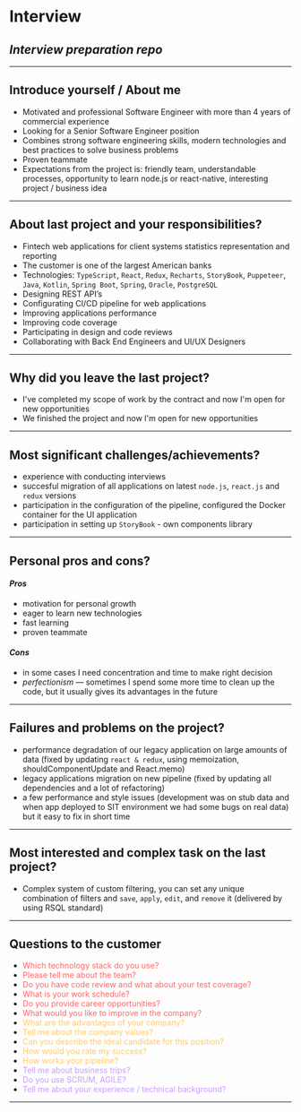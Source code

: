 # Interview

## ***Interview preparation repo***

-----

## Introduce yourself / About me

- Motivated and professional Software Engineer with more than 4 years of commercial experience
- Looking for a Senior Software Engineer position
- Combines strong software engineering skills, modern technologies and best practices to solve business problems
- Proven teammate
- Expectations from the project is: friendly team, understandable processes, opportunity to learn node.js or react-native, interesting project / business idea

-----

## About last project and your responsibilities?

- Fintech web applications for client systems statistics representation and reporting
- The customer is one of the largest American banks
- Technologies: `TypeScript`, `React`, `Redux`, `Recharts`, `StoryBook`, `Puppeteer`, `Java`, `Kotlin`, `Spring Boot`, `Spring`, `Oracle`, `PostgreSQL`
- Designing REST API’s
- Configurating CI/CD pipeline for web applications
- Improving applications performance
- Improving code coverage
- Participating in design and code reviews
- Collaborating with Back End Engineers and UI/UX Designers

-----

## Why did you leave the last project?

- I've completed my scope of work by the contract and now I'm open for new opportunities
- We finished the project and now I'm open for new opportunities

-----

## Most significant challenges/achievements?

- experience with conducting interviews
- succesful migration of all applications on latest `node.js`, `react.js` and `redux` versions
- participation in the configuration of the pipeline, configured the Docker container for the UI application
- participation in setting up `StoryBook` - own components library

-----

## Personal pros and cons?

#### *Pros*
- motivation for personal growth
- eager to learn new technologies
- fast learning
- proven teammate

#### *Cons*
- in some cases I need concentration and time to make right decision
- *perfectionism* — sometimes I spend some more time to clean up the code, but it usually gives its advantages in the future

-----

## Failures and problems on the project?

- performance degradation of our legacy application on large amounts of data (fixed by updating `react & redux`, using memoization, shouldComponentUpdate and React.memo)
- legacy applications migration on new pipeline (fixed by updating all dependencies and a lot of refactoring)
- a few performance and style issues (development was on stub data and when app deployed to SIT environment we had some bugs on real data) but it easy to fix in short time

-----

## Most interested and complex task on the last project?

- Complex system of custom filtering, you can set any unique combination of filters and `save`, `apply`, `edit`, and `remove` it (delivered by using RSQL standard)

-----

## Questions to the customer

- <span style="color:#ff6666">Which technology stack do you use?</span>
- <span style="color:#ff6666">Please tell me about the team?</span>
- <span style="color:#ff6666">Do you have code review and what about your test coverage?</span>
- <span style="color:#ff6666">What is your work schedule?</span>
- <span style="color:#ff6666">Do you provide career opportunities?</span>
- <span style="color:#ff6666">What would you like to improve in the company?</span>
- <span style="color:#ffcc66">What are the advantages of your company?</span>
- <span style="color:#ffcc66">Tell me about the company values?</span>
- <span style="color:#ffcc66">Can you describe the ideal candidate for this position?</span>
- <span style="color:#ffcc66">How would you rate my success?</span>
- <span style="color:#ffcc66">How works your pipeline?</span>
- <span style="color:#cc99ff">Tell me about business trips?</span>
- <span style="color:#cc99ff">Do you use SCRUM, AGILE?</span>
- <span style="color:#cc99ff">Tell me about your experience / technical background?</span>

-----
